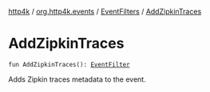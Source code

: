 [http4k](../../index.md) / [org.http4k.events](../index.md) / [EventFilters](index.md) / [AddZipkinTraces](./-add-zipkin-traces.md)

# AddZipkinTraces

`fun AddZipkinTraces(): `[`EventFilter`](../-event-filter/index.md)

Adds Zipkin traces metadata to the event.

